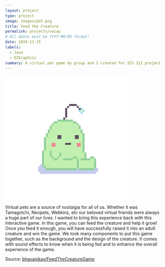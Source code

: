 ```yaml
---
layout: project
type: project
image: images/pet.png
title: Feed the Creature
permalink: projects/vacay
# All dates must be YYYY-MM-DD format!
date: 2019-11-15
labels:
  - Java
  - EZGraphics
summary: A virtual pet game my group and I created for ICS 111 project. 
---
```


<img class="ui medium right floated rounded image" src="../images/pet.png">

Virtual pets are a source of nostalgia for all of us. Whether it was Tamagotchi, Neopets, Webkinz, etc our beloved virtual friends were always a huge part of our lives. I wanted to bring this experience back with this interactive game. In this game, you can feed the creature and help it grow! Once you feed it enough, you will have successfully raised it into an adult creature and win the game. We took many components to put this game together, such as the background and the design of the creature. It comes with sound effects to know when it is being fed and to enhance the overall experience of the game. 
 
Source: <a href="https://github.com/bhavanikay/FeedTheCreatureGame"><i class="large github icon"></i>bhavanikay/FeedTheCreatureGame</a>
